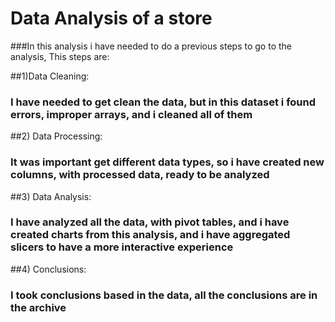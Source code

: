 # Data Analysis of a store

###In this analysis i have needed to do a previous steps to go to the analysis, This steps are:

##1)Data Cleaning:

### I have needed to get clean the data, but in this dataset i found errors, improper arrays, and i cleaned all of them

##2) Data Processing:

### It was important get different data types, so i have created new columns, with processed data, ready to be analyzed 

##3) Data Analysis:

### I have analyzed all the data, with pivot tables, and i have created charts from this analysis, and i have aggregated slicers to have a more interactive experience

##4) Conclusions:

### I took conclusions based in the data, all the conclusions are in the archive

